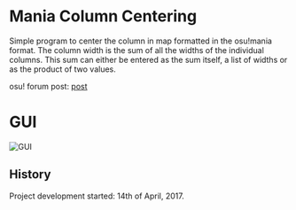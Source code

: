 # Mania Column Centering
Simple program to center the column in map formatted in the osu!mania format.
The column width is the sum of all the widths of the individual columns.
This sum can either be entered as the sum itself, a list of widths or as the product of two values.

osu! forum post: [post](https://osu.ppy.sh/forum/t/581972)

# GUI
![GUI](http://i.imgur.com/CgARGrP.png)

## History
Project development started: 14th of April, 2017.
